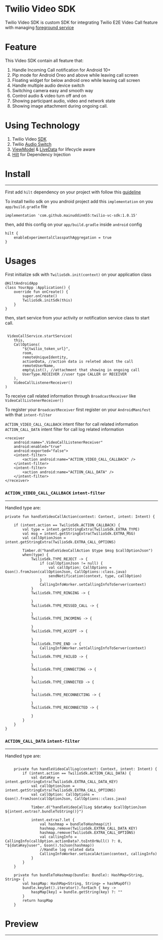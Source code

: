 # Twilio Video SDK

Twilio Video SDK is custom SDK for integrating Twilio E2E Video Call feature with
managing [foreground service](https://developer.android.com/guide/components/foreground-services)

# Feature

This Video SDK contain all feature that:

1. Handle Incoming Call notification for Android 10+
2. Pip mode for Android Oreo and above while leaving call screen
3. Floating widget for below android oreo while leaving call screen
4. Handle multiple audio device switch
5. Switching camera easy and smooth way
6. Control audio & video turn off and on
7. Showing participant audio, video and network state
8. Showing image attachment during ongoing call.

# Using Technology

1. Twilio Video [SDK](https://www.twilio.com/docs/video)
2. Twilio [Audio Switch](https://github.com/twilio/audioswitch)
3. [ViewModel](https://developer.android.com/topic/libraries/architecture/livedata)
   & [LiveData](https://developer.android.com/topic/libraries/architecture/viewmodel) for lifecycle aware
4. [Hilt](https://developer.android.com/training/dependency-injection/hilt-android) for Dependency Injection

# Install

<hr>

First add `hilt` dependency on your project with follow
this [guideline](https://developer.android.com/training/dependency-injection/hilt-android)

To install twilio sdk on you android project add this `implementation` on you `app/build.gradle` file

```
implementation 'com.github.mainuddinm55:twilio-vc-sdk:1.0.15'
```

then, add this config on your `app/build.gradle` inside `android` config

```
hilt {
    enableExperimentalClasspathAggregation = true
}
```

# Usages

First initialize sdk with `TwilioSdk.init(context)` on your application class

```
@HiltAndroidApp
class YourApp :Application() {
    override fun onCreate() {
        super.onCreate()
        TwilioSdk.initSdk(this)
    }
}
```

then, start service from your activity or notification service class to start call.

```
 
 VideoCallService.startService(
    this,
    CallOptions(
        "${twilio_token_url}",
        room,
        remoteUniqueIdentity,
        actionData, //action data is releted about the call
        remoteUserName,
        emptyList(), //attachment that showing in ongoing call
        UserType.RECEIVER //user type CALLER or RECEIVER
    ),
    VideoCallListenerReceiver()
)

```

To receive call related information through `BroadcastReceiver` like `VideoCallListenerReceiver()`

To register your `BroadcastReceiver` first register on your `AndroidManifest` with that `intent-filter`

`ACTION_VIDEO_CALL_CALLBACK` intent filter for call related information
`ACTION_CALL_DATA` intent filter for call log related information

```
<receiver
    android:name=".VideoCallListenerReceiver"
    android:enabled="true"
    android:exported="false">
    <intent-filter>
        <action android:name="ACTION_VIDEO_CALL_CALLBACK" />
    </intent-filter>
    <intent-filter>
        <action android:name="ACTION_CALL_DATA" />
    </intent-filter>
</receiver>
```

### `ACTION_VIDEO_CALL_CALLBACK` `intent-filter`

<hr>

Handled type are:

```
private fun handleVideoCallAction(context: Context, intent: Intent) {

    if (intent.action == TwilioSdk.ACTION_CALLBACK) {
        val type = intent.getStringExtra(TwilioSdk.EXTRA_TYPE)
        val msg = intent.getStringExtra(TwilioSdk.EXTRA_MSG)
        val callOptionJson = intent.getStringExtra(TwilioSdk.EXTRA_CALL_OPTIONS)

        Timber.d("handleVideoCallAction $type $msg $callOptionJson")
        when(type) {
            TwilioSdk.TYPE_REJECT -> {
                if (callOptionJson != null) {
                    val callOption: CallOptions =  Gson().fromJson(callOptionJson, CallOptions::class.java)
                    sendNotification(context, type, callOption)
                }
                CallingInfoWorker.setCallingInfoToServer(context)
            }
            TwilioSdk.TYPE_RINGING -> {

            }
            TwilioSdk.TYPE_MISSED_CALL -> {

            }
            TwilioSdk.TYPE_INCOMING -> {

            }
            TwilioSdk.TYPE_ACCEPT -> {

            }
            TwilioSdk.TYPE_END -> {
                CallingInfoWorker.setCallingInfoToServer(context)
            }
            TwilioSdk.TYPE_FAILED -> {

            }
            TwilioSdk.TYPE_CONNECTING -> {

            }
            TwilioSdk.TYPE_CONNECTED -> {

            }
            TwilioSdk.TYPE_RECONNECTING -> {

            }
            TwilioSdk.TYPE_RECONNECTED -> {

            }
        }
    }
}
```

### `ACTION_CALL_DATA` `intent-filter`

<hr>

Handled type are:

```

    private fun handleVideoCallLog(context: Context, intent: Intent) {
        if (intent.action == TwilioSdk.ACTION_CALL_DATA) {
            val dataKey = intent.getStringExtra(TwilioSdk.EXTRA_CALL_DATA_KEY)
            val callOptionJson = intent.getStringExtra(TwilioSdk.EXTRA_CALL_OPTIONS)
            val callOption: CallOptions =  Gson().fromJson(callOptionJson, CallOptions::class.java)

            Timber.d("handleVideoCallLog $dataKey $callOptionJson ${intent.extras?.bundleToString()}")

            intent.extras?.let {
                val hashmap = bundleToHashmap(it)
                hashmap.remove(TwilioSdk.EXTRA_CALL_DATA_KEY)
                hashmap.remove(TwilioSdk.EXTRA_CALL_OPTIONS)
                val callingInfo = CallingInfo(callOption.actionData?.toIntOrNull() ?: 0, "${dataKey}user", Gson().toJson(hashmap))
                //Handle log related data
                CallingInfoWorker.setLocalAction(context, callingInfo)
            }
        }
    }

    private fun bundleToHashmap(bundle: Bundle): HashMap<String, String> {
        val haspMap: HashMap<String, String> = hashMapOf()
        bundle.keySet().iterator().forEach { key ->
            haspMap[key] = bundle.getString(key) ?: ""
        }
        return haspMap
    }
```

# Preview

<hr>
